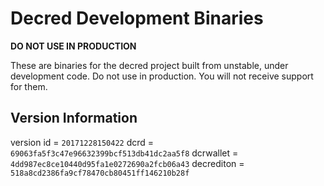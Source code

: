
# Decred Development Binaries

**DO NOT USE IN PRODUCTION**

These are binaries for the decred project built from unstable, under development
code. Do not use in production. You will not receive support for them.

## Version Information

version id = `20171228150422`
dcrd = `69063fa5f3c47e96632399bcf513db41dc2aa5f8`
dcrwallet = `4dd987ec8ce10440d95fa1e0272690a2fcb06a43`
decrediton = `518a8cd2386fa9cf78470cb80451ff146210b28f`
